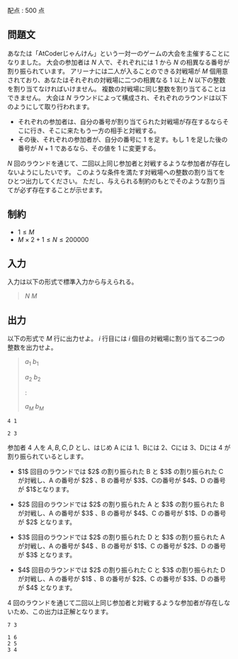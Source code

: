 配点 : $500$ 点

## 問題文

あなたは「AtCoderじゃんけん」という一対一のゲームの大会を主催することになりました。
大会の参加者は $N$ 人で、それぞれには $1$ から $N$ の相異なる番号が割り振られています。
アリーナには二人が入ることのできる対戦場が $M$ 個用意されており、あなたはそれぞれの対戦場に二つの相異なる $1$ 以上 $N$ 以下の整数を割り当てなければいけません。
複数の対戦場に同じ整数を割り当てることはできません。
大会は $N$ ラウンドによって構成され、それぞれのラウンドは以下のようにして取り行われます。

- それぞれの参加者は、自分の番号が割り当てられた対戦場が存在するならそこに行き、そこに来たもう一方の相手と対戦する。
- その後、それぞれの参加者が、自分の番号に $1$ を足す。もし $1$ を足した後の番号が $N+1$ であるなら、その値を $1$ に変更する。

$N$ 回のラウンドを通じて、二回以上同じ参加者と対戦するような参加者が存在しないようにしたいです。
このような条件を満たす対戦場への整数の割り当てをひとつ出力してください。
ただし、与えられる制約のもとでそのような割り当てが必ず存在することが示せます。

## 制約

- $1 \leq M$
- $M \times 2 +1 \leq N \leq 200000$

## 入力

入力は以下の形式で標準入力から与えられる。

> $N$ $M$

## 出力

以下の形式で $M$ 行に出力せよ。
$i$ 行目には $i$ 個目の対戦場に割り当てる二つの整数を出力せよ。

> $a_1$ $b_1$
> 
> $a_2$ $b_2$
> 
> $:$
> 
> $a_M$ $b_M$

```input1
4 1
```

```output1
2 3
```

参加者 $4$ 人を $A,B,C,D$ とし、はじめ A には $1$、Bには $2$、Cには $3$、Dには $4$ が割り振られているとします。

- <p>$1$ 回目のラウンドでは $2$ の割り振られた B と $3$ の割り振られた C が対戦し、A の番号が $2$ 、B の番号が $3$、Cの番号が $4$、D の番号が $1$となります。</p>
- <p>$2$ 回目のラウンドでは $2$ の割り振られた A と $3$ の割り振られた B が対戦し、A の番号が $3$ 、B の番号が $4$、C の番号が $1$、D の番号が $2$ となります。</p>
- <p>$3$ 回目のラウンドでは $2$ の割り振られた D と $3$ の割り振られた A が対戦し、A の番号が $4$ 、B の番号が $1$、C の番号が $2$、D の番号が $3$ となります。</p>
- <p>$4$ 回目のラウンドでは $2$ の割り振られた C と $3$ の割り振られた D が対戦し、A の番号が $1$ 、B の番号が $2$、C の番号が $3$、D の番号が $4$ となります。</p>

$4$ 回のラウンドを通じて二回以上同じ参加者と対戦するような参加者が存在しないため、この出力は正解となります。

```input2
7 3
```

```output2
1 6
2 5
3 4
```